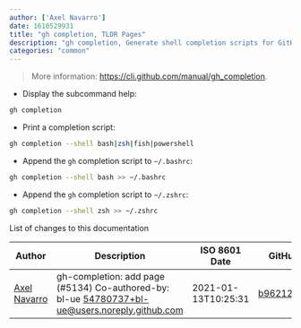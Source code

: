 ```yaml
---
author: ['Axel Navarro']
date: 1610529931
title: "gh completion, TLDR Pages"
description: "gh completion, Generate shell completion scripts for GitHub CLI commands."
categories: "common"
---
```

> More information: <https://cli.github.com/manual/gh_completion>.

- Display the subcommand help:

```bash
gh completion
```

- Print a completion script:

```bash
gh completion --shell bash|zsh|fish|powershell
```

- Append the `gh` completion script to `~/.bashrc`:

```bash
gh completion --shell bash >> ~/.bashrc
```

- Append the `gh` completion script to `~/.zshrc`:

```bash
gh completion --shell zsh >> ~/.zshrc
```
List of changes to this documentation


Author | Description | ISO 8601 Date | GitHub link
------|-----|-----|-----
[Axel Navarro](mailto:navarroaxel@gmail.com) | gh-completion: add page (#5134) Co-authored-by: bl-ue <54780737+bl-ue@users.noreply.github.com> | 2021-01-13T10:25:31 | [b96212241574](https://github.com/tldr-pages/tldr/commit/b96212241574f439b418056fa02be99f197a5380)


